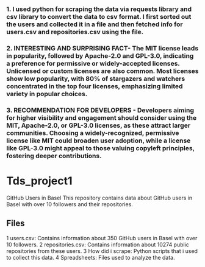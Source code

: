 ### 1. I used python for scraping the data via requests library and csv library to convert the data to csv format. I first sorted out the users and collected it in a file and then fetched info for users.csv and repositories.csv using the file.
### 2. INTERESTING AND SURPRISING FACT- The MIT license leads in popularity, followed by Apache-2.0 and GPL-3.0, indicating a preference for permissive or widely-accepted licenses. Unlicensed or custom licenses are also common. Most licenses show low popularity, with 80% of stargazers and watchers concentrated in the top four licenses, emphasizing limited variety in popular choices.
### 3. RECOMMENDATION FOR DEVELOPERS - Developers aiming for higher visibility and engagement should consider using the MIT, Apache-2.0, or GPL-3.0 licenses, as these attract larger communities. Choosing a widely-recognized, permissive license like MIT could broaden user adoption, while a license like GPL-3.0 might appeal to those valuing copyleft principles, fostering deeper contributions.

# Tds_project1
GitHub Users in Basel
This repository contains data about GitHub users in Basel with over 10 followers and their repositories.

## Files
1 users.csv: Contains information about 350 GitHub users in Basel with over 10 followers.
2 repositories.csv: Contains information about 10274 public repositories from these users.
3 How did i scrape: Python scripts that i used to collect this data.
4 Spreadsheets: Files used to analyze the data.

